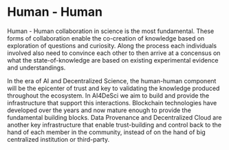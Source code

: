 # Human - Human

Human - Human collaboration in science is the most fundamental. These forms of collaboration enable the co-creation of knowledge based on exploration of questions and curiosity. Along the process each individuals involved also need to convince each other to then arrive at a concensus on what the state-of-knowledge are based on existing experimental evidence and understandings.

In the era of AI and Decentralized Science, the human-human component will be the epicenter of trust and key to validating the knowledge produced throughout the ecosystem. In AI4DeSci we aim to build and provide the infrastructure that support this interactions. Blockchain technologies have developed over the years and now mature enough to provide the fundamental building blocks. Data Provenance and Decentralized Cloud are another key infrastructure that enable trust-building and control back to the hand of each member in the community, instead of on the hand of big centralized institution or third-party.&#x20;
